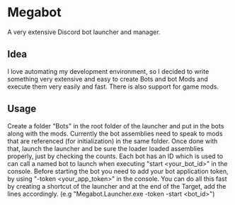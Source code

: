 # Megabot
A very extensive Discord bot launcher and manager.

## Idea
I love automating my development environment, so I decided to write something very extensive and easy to create Bots and bot Mods and execute them very easily and fast. There is also support for game mods.

## Usage
Create a folder "Bots" in the root folder of the launcher and put in the bots along with the mods. Currently the bot assemblies need to speak to mods that are referenced (for initialization) in the same folder.
Once done with that, launch the launcher and be sure the loader loaded assemblies properly, just by checking the counts. Each bot has an ID which is used to can call a named bot to launch when executing "start <your_bot_id>" in the console.
Before starting the bot you need to add your bot application token, by using "-token <your_app_token>" in the console.
You can do all this fast by creating a shortcut of the launcher and at the end of the Target, add the lines accordingly. (e.g "Megabot.Launcher.exe -token <token> -start <bot_id>")